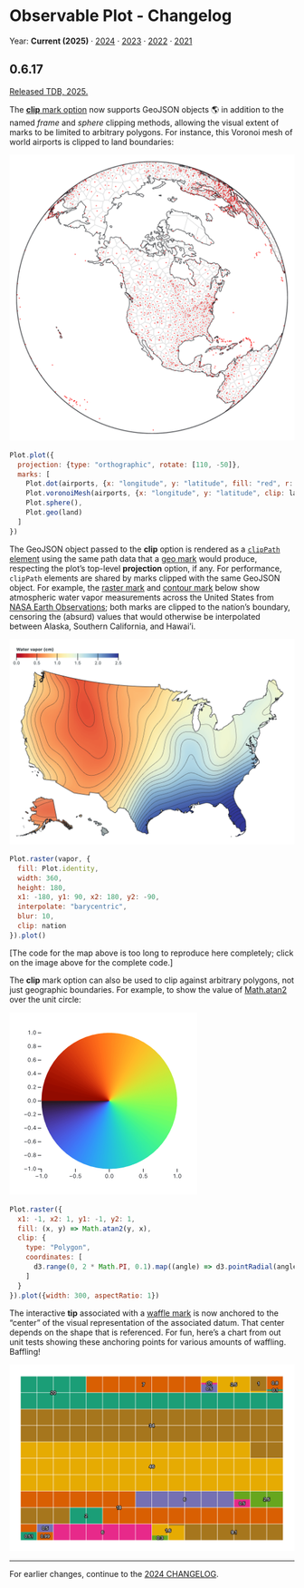 # Observable Plot - Changelog

Year: **Current (2025)** · [2024](./CHANGELOG-2024.md) · [2023](./CHANGELOG-2023.md) · [2022](./CHANGELOG-2022.md) · [2021](./CHANGELOG-2021.md)

## 0.6.17

[Released TDB, 2025.](https://github.com/observablehq/plot/releases/tag/v0.6.17)

The [**clip** mark option](https://observablehq.com/plot/features/marks#clip) now supports GeoJSON objects 🌎 in addition to the named *frame* and *sphere* clipping methods, allowing the visual extent of marks to be limited to arbitrary polygons. For instance, this Voronoi mesh of world airports is clipped to land boundaries:

[<img src="./img/airports-clip-land.png" width="708" alt="a map of world airports with a voronoi mesh clipped to land">](XXXXX)

```js
Plot.plot({
  projection: {type: "orthographic", rotate: [110, -50]},
  marks: [
    Plot.dot(airports, {x: "longitude", y: "latitude", fill: "red", r: 1}),
    Plot.voronoiMesh(airports, {x: "longitude", y: "latitude", clip: land}),
    Plot.sphere(),
    Plot.geo(land)
  ]
})
```

The GeoJSON object passed to the **clip** option is rendered as a [`clipPath` element](https://developer.mozilla.org/en-US/docs/Web/SVG/Element/clipPath) using the same path data that a [geo mark](https://observablehq.com/plot/marks/geo) would produce, respecting the plot’s top-level **projection** option, if any. For performance, `clipPath` elements are shared by marks clipped with the same GeoJSON object. For example, the [raster mark](https://observablehq.com/plot/marks/raster) and [contour mark](https://observablehq.com/plot/marks/contour) below show atmospheric water vapor measurements across the United States from [NASA Earth Observations](https://neo.gsfc.nasa.gov/view.php?datasetId=MYDAL2_M_SKY_WV); both marks are clipped to the nation’s boundary, censoring the (absurd) values that would otherwise be interpolated between Alaska, Southern California, and Hawai’i.

[<img src="./img/vapor-clip-us.png" width="708" alt="a map of water vapor measurements">](XXXXX)

```js
Plot.raster(vapor, {
  fill: Plot.identity,
  width: 360,
  height: 180,
  x1: -180, y1: 90, x2: 180, y2: -90,
  interpolate: "barycentric",
  blur: 10,
  clip: nation
}).plot()
```

[The code for the map above is too long to reproduce here completely; click on the image above for the complete code.]

The **clip** mark option can also be used to clip against arbitrary polygons, not just geographic boundaries. For example, to show the value of [Math.atan2](https://developer.mozilla.org/en-US/docs/Web/JavaScript/Reference/Global_Objects/Math/atan2) over the unit circle:

[<img src="./img/unit-circle-atan2.png" width="332" alt="the value of Math.atan2 on the unit circle">](XXXXX)

```js
Plot.raster({
  x1: -1, x2: 1, y1: -1, y2: 1,
  fill: (x, y) => Math.atan2(y, x),
  clip: {
    type: "Polygon",
    coordinates: [
      d3.range(0, 2 * Math.PI, 0.1).map((angle) => d3.pointRadial(angle, 1))
    ]
  }
}).plot({width: 300, aspectRatio: 1})
```

The interactive **tip** associated with a [waffle mark](https://observablehq.com/plot/marks/waffle) is now anchored to the “center” of the visual representation of the associated datum. That center depends on the shape that is referenced. For fun, here’s a chart from out unit tests showing these anchoring points for various amounts of waffling. Baffling!

<img src="./img/waffle-pointer-fractional.png" width="672" alt="waffle mark with the anchor position of each datum marked with its value">

---

For earlier changes, continue to the [2024 CHANGELOG](./CHANGELOG-2024.md).
